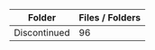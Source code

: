 | Folder       |   Files / Folders |
|--------------|-------------------|
| Discontinued |                96 |